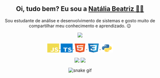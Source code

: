 <div>
  
  <h2 align="center">
    Oi, tudo bem? Eu sou a 
    <a href="https://www.linkedin.com/in/nataliabsousa/">Natália Beatriz 👋🥰</a>
  </h2>
  
  <p align="center">
    Sou estudante de análise e desenvolvimento de sistemas e gosto muito de compartilhar meu conhecimento e aprendizado. 😉️
  </p>

</div>

<div align="center">
  <a href="https://github.com/nataliabsousa">
  <img height="180em" "center" src="https://github-readme-stats.vercel.app/api?username=nataliabsousa&show_icons=true&theme=tokyonight&include_all_commits=true&count_private=true"/>
</div>
</div>

<div align="center" valign="top"><br>
  <img align="center" alt="Nat-Js" height="30" width="40" src="https://raw.githubusercontent.com/devicons/devicon/master/icons/javascript/javascript-plain.svg">
  <img align="center" alt="Nat-Ts" height="30" width="40" src="https://raw.githubusercontent.com/devicons/devicon/master/icons/typescript/typescript-plain.svg">
  <img align="center" alt="Nat-HTML" height="30" width="40" src="https://raw.githubusercontent.com/devicons/devicon/master/icons/html5/html5-original.svg">
  <img align="center" alt="Nat-CSS" height="30" width="40" src="https://raw.githubusercontent.com/devicons/devicon/master/icons/css3/css3-original.svg">
  <img align="center" alt="Nat-Python" height="30" width="40" src="https://raw.githubusercontent.com/devicons/devicon/master/icons/python/python-original.svg">
</div><br>

<div align="center">
  <a href = "mailto:natalia.bsousaa@gmail.com"><img src="https://img.shields.io/badge/-Gmail-%23333?style=for-the-badge&logo=gmail&logoColor=white" target="_blank"></a>
  <a href="https://www.linkedin.com/in/nataliabsousa" target="_blank"><img src="https://img.shields.io/badge/-LinkedIn-%230077B5?style=for-the-badge&logo=linkedin&logoColor=white" target="_blank"></a>
</div>

<div align="center">
  
![snake gif](https://github.com/nataliabsousa/nataliabsousa/blob/output/github-contribution-grid-snake.svg)
  
</div>
